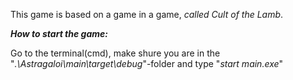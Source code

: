 This game is based on a game in a game, *called Cult of the Lamb*.

***___How to start the game:___***<br>

Go to the terminal(cmd), make shure you are in the "*.\Astragaloi\main\target\debug*"-folder and type "*start main.exe*"
